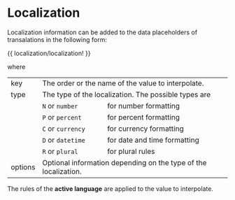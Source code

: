 <!-- ======================================================================
--- Search engine
title:          Localization
keywords:       localization, l10n
description:    Localization in ng-translation.
--- Menu system
order:          40
text:           Localization
hidden:         false
umbel:          false
--- Page properties
id:             
document:       
layout:         layout-2-left
$-left:         #side-menu
searchable:     true
--- Side menu
side-menu-root:     /documentation
side-menu-header:   Documentation
side-menu-top:      
side-menu-depth:    2
======================================================================= -->

# Localization

Localization information can be added to the data placeholders of
transalations in the following form:

{{ localization/localization! }}

where

<table>
  <tr>
    <td class="key">key</td>
    <td colspan="2">The order or the name of the value to interpolate.</td>
  </tr>
  <tr>
    <td class="key">type</td>
    <td colspan="2">The type of the localization. The possible types are</td>
  </tr>
  <tr>
    <td></td>
    <td><code>N</code> or <code>number</code></td>
    <td>for number formatting</td>
  </tr>
  <tr>
    <td></td>
    <td><code>P</code> or <code>percent</code></td>
    <td>for percent formatting</td>
  </tr>
  <tr>
    <td></td>
    <td><code>C</code> or <code>currency</code></td>
    <td>for currency formatting</td>
  </tr>
  <tr>
    <td></td>
    <td><code>D</code> or <code>datetime</code></td>
    <td>for date and time formatting</td>
  </tr>
  <tr>
    <td></td>
    <td><code>R</code> or <code>plural</code></td>
    <td>for plural rules</td>
  </tr>
  <tr>
    <td class="key">options</td>
    <td colspan="2">Optional information depending on the type of the localization.</td>
  </tr>
</table>

The rules of the <b>active language</b> are applied to the value to interpolate.
